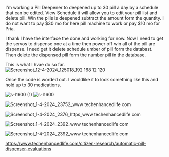I'm working a Pill Deepener to deepened up to 30 pill a day by a schedule that can be edited. View Schedule it will allow you to edit your pill list and delete pill. Win the pills is deepened subtract the amount form the quantity. I do not want to pay $30 mo for here pill machine to work or pay $10 mo for Pria.

I thank I have the interface the done  and working for now. Now I need to get the 
servos to dispense one at a time then power off win all of the pill are dispense. I need get it delete schedule umber of pill form the databast. Then delete the dispensed pill form the number pill in the database.

This is what I hvae do so far.
![Screenshot_12-4-2024_125018_192 168 12 120](https://github.com/bob5731/pill-deepener/assets/16548974/10df8f6a-4b92-4a4e-a5cc-bdb0b4d3f10f)


Once the code is worded out. I wouldlike it to look something like this and hold up to 30 medications.

![s-l1600 (1)](https://github.com/bob5731/pill-deepener/assets/16548974/2ef5b974-6428-4033-b3db-7e1098eeaea3)
![s-l1600](https://github.com/bob5731/pill-deepener/assets/16548974/58a841ff-1edf-40bf-a859-416f26a0fcb1)


![Screenshot_1-4-2024_23752_www techenhancedlife com](https://github.com/bob5731/pill-deepener/assets/16548974/4e02e23f-fd3a-49b1-a5c0-3b26b2a27d17)


![Screenshot_1-4-2024_2376_https_www techenhancedlife com](https://github.com/bob5731/pill-deepener/assets/16548974/e600749c-00aa-4614-94ff-39391e6d0c7e)

![Screenshot_1-4-2024_2392_www techenhancedlife com](https://github.com/bob5731/pill-deepener/assets/16548974/6080bb35-2099-4364-a89e-2079ed91fb82)

![Screenshot_1-4-2024_2392_www techenhancedlife com](https://github.com/bob5731/pill-deepener/assets/16548974/02612b01-995c-4a43-9c99-39ad6beb954b)

https://www.techenhancedlife.com/citizen-research/automatic-pill-dispenser-evaluations
